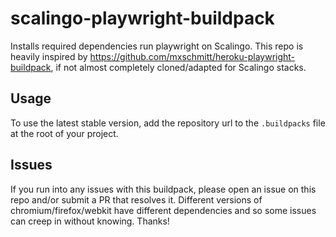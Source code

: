 # scalingo-playwright-buildpack

Installs required dependencies run playwright on Scalingo.
This repo is heavily inspired by https://github.com/mxschmitt/heroku-playwright-buildpack, if not almost completely cloned/adapted for Scalingo stacks.

## Usage

To use the latest stable version, add the repository url to the `.buildpacks` file at the root of your project.

## Issues

If you run into any issues with this buildpack, please open an issue on this repo and/or submit a PR that resolves it. Different versions of chromium/firefox/webkit have different dependencies and so some issues can creep in without knowing. Thanks!
